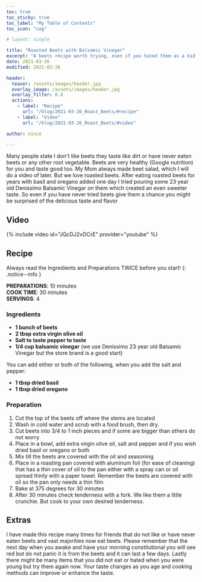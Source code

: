 ```yaml
---
toc: true
toc_sticky: true
toc_label: "My Table of Contents"
toc_icon: "cog"

# layout: single

title: "Roasted Beets with Balsamic Vinegar"
excerpt: "A beets recipe worth trying, even if you hated them as a kid."
date: 2021-03-26
modified: 2021-03-26

header:
  teaser: /assets/images/header.jpg
  overlay_image: /assets/images/header.jpg
  overlay_filter: 0.8
  actions:
    - label: "Recipe"
      url: "/blog/2021-03-26_Roast_Beets/#recipe"
    - label: "Video"
      url: "/blog/2021-03-26_Roast_Beets/#video"

author: vince

---
```


Many people state I don't like beets they taste like dirt or have never eaten beets or any other root
vegetable. Beets are very healthy (Google nutrition) for you and taste good too. My Mom always made
beet salad, which I will do a video of later. But we love roasted beets. After eating roasted beets for
years with basil and oregano added one day I tried pouring some 23 year old Denissimo Balsamic
Vinegar on them which created an even sweeter taste. So even if you have never tried beets give them a
chance you might be surprised of the delicious taste and flavor

## Video

{% include video id="JQcDJ2vDCrE" provider="youtube" %}

## Recipe

Always read the Ingredients and Preparations TWICE before you start!
{: .notice--info }

**PREPARATIONS**: 10 minutes<br>
**COOK TIME**: 30 minutes<br>
**SERVINGS**: 4

### Ingredients

* **1 bunch of beets**
* **2 tbsp extra virgin olive oil**
* **Salt to taste pepper to taste**
* **1/4 cup balsamic vinegar** (we use Denissimo 23 year old Balsamic Vinegar but the store brand is a good start)

You can add either or both of the following, when you add the salt and pepper:

* **1 tbsp dried basil**
* **1 tbsp dried oregano**

### Preparation

1. Cut the top of the beets off where the stems are located
2. Wash in cold water and scrub with a food brush, then dry.
3. Cut beets into 3/4 to 1 inch pieces and if some are bigger than others do not worry
4. Place in a bowl, add extra virgin olive oil, salt and pepper and if you wish dried basil or oregano
or both
5. Mix till the beets are covered with the oil and seasoning
6. Place in a roasting pan covered with aluminum foil (for ease of cleaning) that has a thin cover of
oil to the pan either with a spray can or oil spread thinly with a paper towel. Remember the
beets are covered with oil so the pan only needs a thin film
7. Bake at 375 degrees for 30 minutes
8. After 30 minutes check tenderness with a fork. We like them a little crunchie. But cook to your
own desired tenderness.

## Extras

I have made this recipe many times for friends that do not like or have never eaten beets and vast
majorities now eat beets. Please remember that the next day when you awake and have your morning
constitutional you will see red but do not panic it is from the beets and it can last a few days. Lastly
there might be many items that you did not eat or hated when you were young but try them again now.
Your taste changes as you age and cooking methods can improve or enhance the taste.


